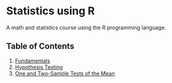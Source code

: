# Statistics using R
A math and statistics course using the R programming language.

## Table of Contents

1. [Fundamentals](/Fundamentals/Index.md)
2. [Hypothesis Testing](/Hypothesis-Testing/Index.md)
3. [One and Two-Sample Tests of the Mean](/One-and-Two-Sample-Tests/Index.md)
